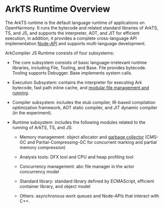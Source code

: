 # ArkTS Runtime Overview

The ArkTS runtime is the default language runtime of applications on OpenHarmony. It runs the bytecode and related standard libraries of ArkTS, TS, and JS, and supports the interpreter, AOT, and JIT for efficient execution, in addition, it provides a complete cross-language API implementation [Node-API](../napi/napi-introduction.md) and supports multi-language development.

ArkCompiler JS Runtime consists of four subsystems:

- The core subsystem consists of basic language-irrelevant runtime libraries, including File, Tooling, and Base. File provides bytecode. Tooling supports Debugger. Base implements system calls.

- Execution Subsystem: contains the interpreter for executing Ark bytecode, fast path inline cache, and [modular file management and running](module-principle.md).

- Compiler subsystem: includes the stub compiler, IR-based compilation optimization framework, AOT static compiler, and JIT dynamic compiler (in the experiment).

- Runtime subsystem: includes the following modules related to the running of ArkTS, TS, and JS:

  - Memory management: object allocator and [garbage collector](gc-introduction.md) (CMS-GC and Partial-Compressing-GC for concurrent marking and partial memory compression)

  - Analysis tools: DFX tool and CPU and heap profiling tool

  - Concurrency management: abc file manager in the actor concurrency model

  - Standard library: standard library defined by ECMAScript, efficient container library, and object model
  
  - Others: asynchronous work queues and Node-APIs that interact with C++.
